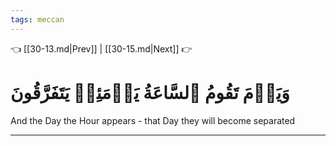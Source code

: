 ```yaml
---
tags: meccan
---
```


👈 [[30-13.md|Prev]] | [[30-15.md|Next]] 👉

# وَيَوۡمَ تَقُومُ ٱلسَّاعَةُ يَوۡمَئِذٖ يَتَفَرَّقُونَ

And the Day the Hour appears - that Day they will become separated

---

